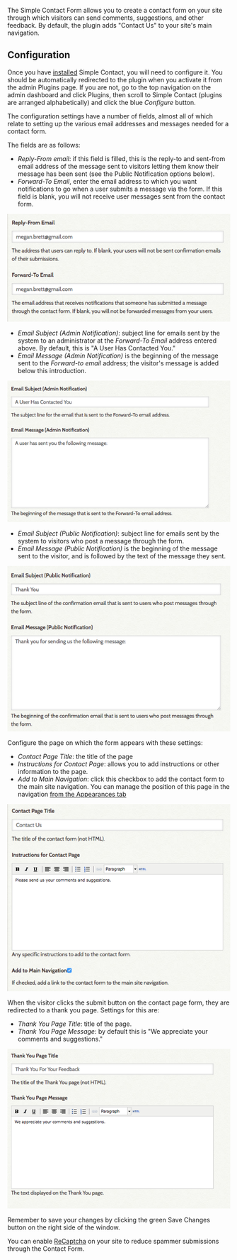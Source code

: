 The Simple Contact Form allows you to create a contact form on your site through which visitors can send comments, suggestions, and other feedback. By default, the plugin adds "Contact Us" to your site's main navigation.

Configuration
---------------------------------------------------------------
Once you have [installed](../Admin/Adding_and_Managing_Plugins.md)
 Simple Contact, you will need to configure it. You should be automatically redirected to the plugin when you activate it from the admin Plugins page. If you are not, go to the top navigation on the admin dashboard and click Plugins, then scroll to Simple Contact (plugins are arranged alphabetically) and click the blue *Configure* button.

The configuration settings have a number of fields, almost all of which relate to setting up the various email addresses and messages needed for a contact form.

The fields are as follows:

- *Reply-From email*: if this field is filled, this is the reply-to and sent-from email address of the message sent to visitors letting them know their message has been sent (see the Public Notification options below).
- *Forward-To Email*, enter the email address to which you want notifications to go when a user submits a message via the form.  If this field is blank, you will not receive user messages sent from the contact form.

![reply-from and forward-to fields](../doc_files/plugin_images/simplecontact1.png)

- *Email Subject (Admin Notification)*: subject line for emails sent by the system to an administrator at the *Forward-To Email* address entered above. By default, this is "A User Has Contacted  You."
- *Email Message (Admin Notification)* is the beginning of the message sent to the *Forward-to email* address; the visitor's message is added below this introduction. 

![admin notification email settings](../doc_files/plugin_images/simplecontact2.png)

- *Email Subject (Public Notification)*: subject line for emails sent by the system to visitors who post a message through the form. 
- *Email Message (Public Notification)* is the beginning of the message sent to the visitor, and is followed by the text of the message they sent.

![public notification email settings](../doc_files/plugin_images/simplecontact3.png)

Configure the page on which the form appears with these settings: 

- *Contact Page Title*: the title of the page 
- *Instructions for Contact Page*: allows you to add instructions or other information to the page.
- *Add to Main Navigation*: click this checkbox to add the contact form to the main site navigation. You can manage the position of this page in the navigation [from the Appearances tab](../Admin/Appearance/Navigation.md)

![contact page settings](../doc_files/plugin_images/simplecontact4.png)

When the visitor clicks the submit button on the contact page form, they are redirected to a thank you page. Settings for this are:

- *Thank You Page Title*:  title of the page.
- *Thank You Page Message*: by default this is "We appreciate your comments and suggestions."

![thank you page settings](../doc_files/plugin_images/simplecontact5.png)

Remember to save your changes by clicking the green Save Changes button on the right side of the window. 

You can enable [ReCaptcha](../Admin/Settings/ReCaptcha.md) on your site to reduce spammer submissions through the Contact Form.
